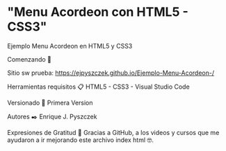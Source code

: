 # "Menu Acordeon con HTML5 - CSS3"

Ejemplo Menu Acordeon en HTML5 y CSS3 

Comenzando 🚀

Sitio sw prueba: https://ejpyszczek.github.io/Ejemplo-Menu-Acordeon-/

Herramientas requisitos 📋
HTML5 -  CSS3 - Visual Studio Code

Versionado 📌
Primera Version

Autores ✒️
Enrique J. Pyszczek 

Expresiones de Gratitud 🎁
Gracias a GitHub, a los videos y cursos que me ayudaron a ir mejorando este archivo index html 🤓.
